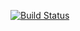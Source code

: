 [![Build Status](https://travis-ci.org/masscreed/home.svg?branch=master)](https://travis-ci.org/masscreed/home)

